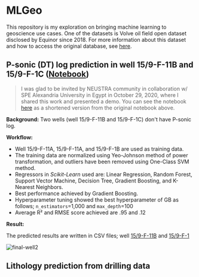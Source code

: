 # MLGeo

This repository is my exploration on bringing machine learning to geoscience use cases. One of the datasets is Volve oil field open dataset disclosed by Equinor since 2018. For more information about this dataset and how to access the original database, see [here](https://www.equinor.com/en/how-and-why/digitalisation-in-our-dna/volve-field-data-village-download.html).

## P-sonic (DT) log prediction in well 15/9-F-11B and 15/9-F-1C ([Notebook](https://github.com/yohanesnuwara/volve-machine-learning/blob/main/notebook/volve_p_sonic_prediction_final.ipynb))

> I was glad to be invited by NEUSTRA community in collaboration w/ SPE Alexandria University in Egypt in October 29, 2020, where I shared this work and presented a demo. You can see the notebook [here](https://github.com/yohanesnuwara/volve-machine-learning/blob/main/notebook/demo_volve_soniclog_prediction.ipynb) as a shortened version from the original notebook above.

**Background:** Two wells (well 15/9-F-11B and 15/9-F-1C) don't have P-sonic log. 

**Workflow:**

* Well 15/9-F-11A, 15/9-F-11A, and 15/9-F-1B are used as training data.
* The training data are normalized using Yeo-Johnson method of power transformation, and outliers have been removed using One-Class SVM method.
* Regressors in *Scikit-Learn* used are: Linear Regression, Random Forest, Support Vector Machine, Decision Tree, Gradient Boosting, and K-Nearest Neighbors.
* Best performance achieved by Gradient Boosting.
* Hyperparameter tuning showed the best hyperparameter of GB as follows; `n_estimators`=1,000 and `max_depth`=100
* Average R² and RMSE score achieved are .95 and .12 

**Result:**

The predicted results are written in CSV files; well [15/9-F-11B](https://github.com/yohanesnuwara/volve-machine-learning/blob/main/results/15_9-F-11B_Predicted_DT.csv) and [15/9-F-1](https://github.com/yohanesnuwara/volve-machine-learning/blob/main/results/15_9-F-1C_Predicted_DT.csv)

![final-well2](https://user-images.githubusercontent.com/51282928/96087823-aea53500-0eee-11eb-869f-594ff579d528.png)

## Lithology prediction from drilling data
